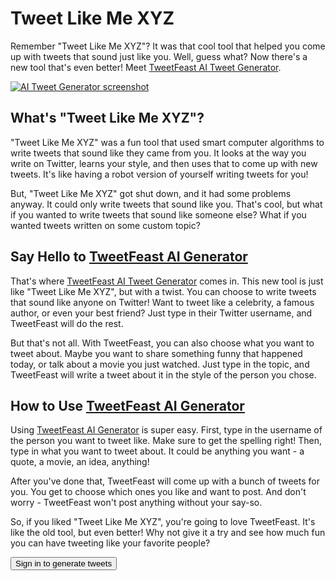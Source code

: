 # Tweet Like Me XYZ

Remember "Tweet Like Me XYZ"? It was that cool tool that helped you come up with tweets that sound just like you. Well, guess what? Now there's a new tool that's even better! Meet [TweetFeast AI Tweet Generator](/ai-tweet-generator).

[![AI Tweet Generator screenshot](/content/media/ai-tweet-generator-ui.png)](/ai-tweet-generator)

## What's "Tweet Like Me XYZ"?

"Tweet Like Me XYZ" was a fun tool that used smart computer algorithms to write tweets that sound like they came from you. It looks at the way you write on Twitter, learns your style, and then uses that to come up with new tweets. It's like having a robot version of yourself writing tweets for you!

But, "Tweet Like Me XYZ" got shut down, and it had some problems anyway. It could only write tweets that sound like you. That's cool, but what if you wanted to write tweets that sound like someone else? What if you wanted tweets written on some custom topic?

## Say Hello to [TweetFeast AI Generator](/ai-tweet-generator)

That's where [TweetFeast AI Tweet Generator](/ai-tweet-generator) comes in. This new tool is just like "Tweet Like Me XYZ", but with a twist. You can choose to write tweets that sound like anyone on Twitter! Want to tweet like a celebrity, a famous author, or even your best friend? Just type in their Twitter username, and TweetFeast will do the rest.

But that's not all. With TweetFeast, you can also choose what you want to tweet about. Maybe you want to share something funny that happened today, or talk about a movie you just watched. Just type in the topic, and TweetFeast will write a tweet about it in the style of the person you chose.

## How to Use [TweetFeast AI Generator](/ai-tweet-generator)

Using [TweetFeast AI Generator](/ai-tweet-generator) is super easy. First, type in the username of the person you want to tweet like. Make sure to get the spelling right! Then, type in what you want to tweet about. It could be anything you want - a quote, a movie, an idea, anything!

After you've done that, TweetFeast will come up with a bunch of tweets for you. You get to choose which ones you like and want to post. And don't worry - TweetFeast won't post anything without your say-so.

So, if you liked "Tweet Like Me XYZ", you're going to love TweetFeast. It's like the old tool, but even better! Why not give it a try and see how much fun you can have tweeting like your favorite people?

<a href="/login?next=/ai-tweet-generator"><button class="primary">Sign in to generate tweets</button></a>
